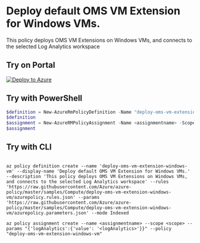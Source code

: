 # Deploy default OMS VM Extension for Windows VMs.

This policy deploys OMS VM Extensions on Windows VMs, and connects to the selected Log Analytics workspace

## Try on Portal

[![Deploy to Azure](http://azuredeploy.net/deploybutton.png)](https://portal.azure.com/?feature.customportal=false&microsoft_azure_policy=true&microsoft_azure_policy_policyinsights=true&feature.microsoft_azure_security_policy=true&microsoft_azure_marketplace_policy=true#blade/Microsoft_Azure_Policy/CreatePolicyDefinitionBlade/uri/https%3A%2F%2Fraw.githubusercontent.com%2FAzure%2Fazure-policy%2Fmaster%2Fsamples%2FCompute%2Fdeploy-oms-vm-extension-windows-vm%2Fazurepolicy.json)

## Try with PowerShell

````powershell
$definition = New-AzureRmPolicyDefinition -Name "deploy-oms-vm-extension-windows-vm" -DisplayName "Deploy default OMS VM Extension for Windows VMs." -description "This policy deploys OMS VM Extensions on Windows VMs, and connects to the selected Log Analytics workspace" -Policy 'https://raw.githubusercontent.com/Azure/azure-policy/master/samples/Compute/deploy-oms-vm-extension-windows-vm/azurepolicy.rules.json' -Parameter 'https://raw.githubusercontent.com/Azure/azure-policy/master/samples/Compute/deploy-oms-vm-extension-windows-vm/azurepolicy.parameters.json' -Mode Indexed
$definition
$assignment = New-AzureRMPolicyAssignment -Name <assignmentname> -Scope <scope> -logAnalytics <logAnalytics> -PolicyDefinition $definition
$assignment 
````

## Try with CLI

````cli

az policy definition create --name 'deploy-oms-vm-extension-windows-vm' --display-name 'Deploy default OMS VM Extension for Windows VMs.' --description 'This policy deploys OMS VM Extensions on Windows VMs, and connects to the selected Log Analytics workspace' --rules 'https://raw.githubusercontent.com/Azure/azure-policy/master/samples/Compute/deploy-oms-vm-extension-windows-vm/azurepolicy.rules.json' --params 'https://raw.githubusercontent.com/Azure/azure-policy/master/samples/Compute/deploy-oms-vm-extension-windows-vm/azurepolicy.parameters.json' --mode Indexed

az policy assignment create --name <assignmentname> --scope <scope> --params "{'logAnalytics':{'value': '<logAnalytics>'}}" --policy "deploy-oms-vm-extension-windows-vm" 

````
